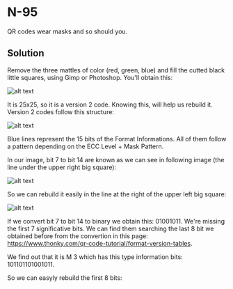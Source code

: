 # N-95

QR codes wear masks and so should you.

## Solution

Remove the three mattles of color (red, green, blue) and fill the cutted black little squares, using Gimp or Photoshop. You'll obtain this:

![alt text](https://i.imgur.com/ZiqDHpS.png)

It is 25x25, so it is a version 2 code. Knowing this, will help us rebuild it. Version 2 codes follow this structure:

![alt text](https://i.imgur.com/UEdwJAy.png)

Blue lines represent the 15 bits of the Format Informations. All of them follow a pattern depending on the ECC Level + Mask Pattern.

In our image, bit 7 to bit 14 are known as we can see in following image (the line under the upper right big square):

![alt text](https://i.imgur.com/x5YMNxO.png)

So we can rebuild it easily in the line at the right of the upper left big square:

![alt text](https://i.imgur.com/zX9hydD.png)

If we convert bit 7 to bit 14 to binary we obtain this: 01001011. We're missing the first 7 significative bits. We can find them searching the last 8 bit we obtained before from the convertion in this page: https://www.thonky.com/qr-code-tutorial/format-version-tables.

We find out that it is M 3 which has this type information bits: 101101101001011.

So we can easyly rebuild the first 8 bits:

